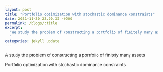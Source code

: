 ```yaml
---
layout: post
title: "Portfolio optimization with stochastic dominance constraints"
date: 2021-11-20 22:30:35 -0500
permalink: /blogs/:title
excerpt:
  "We study the problem of constructing a portfolio of finitely many assets whose return rates are described by a discrete joint distribution. In particular, we study the portfolio optimization via stochastic dominance constraints in the second order.
  "
categories: jekyll update
---
```


<!-- <embed src="/assets/files/Blockchain.pdf" width="500" height="375"  -->
 <!-- type="application/pdf"> -->
<p>A study the problem of constructing a portfolio of finitely many assets</p>
<object data= 
"/assets/files/portfolio_optimization.pdf" width="500" height="375" 
                width="800"
                height="500">
</object>

Portfolio optimization with stochastic dominance constraints